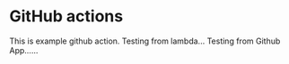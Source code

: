 # GitHub actions

This is example github action. 
Testing from lambda...
Testing from Github App......
